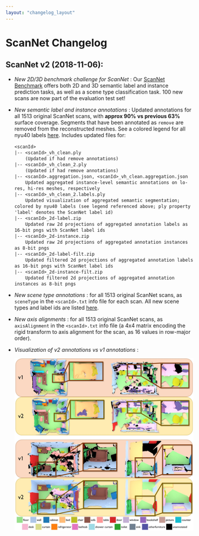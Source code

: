 ```yaml
---
layout: "changelog_layout"
---
```


# ScanNet Changelog


## ScanNet v2 (2018-11-06):
- *New 2D/3D benchmark challenge for ScanNet* : Our [ScanNet Benchmark](http://kaldir.vc.in.tum.de/scannet_benchmark) offers both 2D and 3D semantic label and instance prediction tasks, as well as a scene type classification task. 100 new scans are now part of the evaluation test set!
- *New semantic label and instance annotations* : Updated annotations for all 1513 original ScanNet scans, with **approx 90% vs previous 63%** surface coverage. Segments that have been annotated as `remove` are removed from the reconstructed meshes. 
See a colored legend for all nyu40 labels [here](http://kaldir.vc.in.tum.de/scannet_benchmark/img/legend.jpg).
Includes updated files for:

  ```
  <scanId>
  |-- <scanId>_vh_clean.ply
      (Updated if had remove annotations)
  |-- <scanId>_vh_clean_2.ply
      (Updated if had remove annotations)
  |-- <scanId>.aggregation.json, <scanId>_vh_clean.aggregation.json
      Updated aggregated instance-level semantic annotations on lo-res, hi-res meshes, respectively
  |-- <scanId>_vh_clean_2.labels.ply
      Updated visualization of aggregated semantic segmentation; colored by nyu40 labels (see legend referenced above; ply property 'label' denotes the ScanNet label id)
  |-- <scanId>_2d-label.zip
      Updated raw 2d projections of aggregated annotation labels as 16-bit pngs with ScanNet label ids
  |-- <scanId>_2d-instance.zip
      Updated raw 2d projections of aggregated annotation instances as 8-bit pngs
  |-- <scanId>_2d-label-filt.zip
      Updated filtered 2d projections of aggregated annotation labels as 16-bit pngs with ScanNet label ids
  |-- <scanId>_2d-instance-filt.zip
      Updated filtered 2d projections of aggregated annotation instances as 8-bit pngs
  ```

- *New scene type annotations* : for all 1513 original ScanNet scans, as `sceneType` in the `<scanId>.txt` info file for each scan. All new scene types and label ids are listed [here](http://kaldir.vc.in.tum.de/scannet_benchmark/scene_types_all.txt).
- *New axis alignments* : for all 1513 original ScanNet scans, as `axisAlignment` in the `<scanId>.txt` info file (a 4x4 matrix encoding the rigid transform to axis alignment for the scan, as 16 values in row-major order).
- *Visualization of v2 annotations vs v1 annotations* : 
<a href="img/v2_vs_v1_annotations.jpg"><center>
<img src="img/v2_vs_v1_annotations.jpg" /></center></a>



